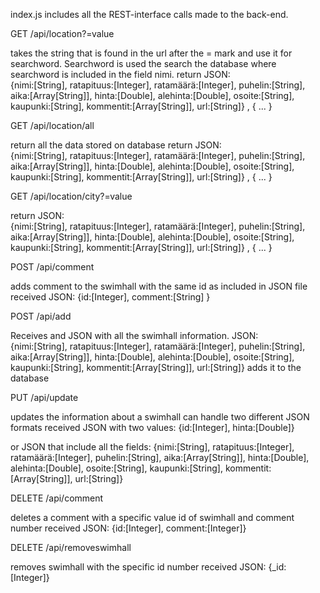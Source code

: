 index.js includes all the REST-interface calls made to the back-end.


GET /api/location?=value

takes the string that is found in the url after the = mark and use it for searchword.
Searchword is used the search the database where searchword is included in the field nimi.
return 
JSON:   
{nimi:[String],
 ratapituus:[Integer],
 ratamäärä:[Integer],
 puhelin:[String],
 aika:[Array[String]],
 hinta:[Double],
 alehinta:[Double],
 osoite:[String],
 kaupunki:[String],
 kommentit:[Array[String]],
 url:[String]}
 , { ... }

 
GET /api/location/all

return all the data stored on database
return 
JSON:   
{nimi:[String],
 ratapituus:[Integer],
 ratamäärä:[Integer],
 puhelin:[String],
 aika:[Array[String]],
 hinta:[Double],
 alehinta:[Double],
 osoite:[String],
 kaupunki:[String],
 kommentit:[Array[String]],
 url:[String]}
 , { ... }
 
GET /api/location/city?=value

return 
JSON:   
{nimi:[String],
 ratapituus:[Integer],
 ratamäärä:[Integer],
 puhelin:[String],
 aika:[Array[String]],
 hinta:[Double],
 alehinta:[Double],
 osoite:[String],
 kaupunki:[String],
 kommentit:[Array[String]],
 url:[String]}
 , { ... }


POST /api/comment

adds comment to the swimhall with the same id as included in JSON file
received JSON:
{id:[Integer],
comment:[String]
}

POST /api/add

Receives and JSON with all the swimhall information.
JSON:   
{nimi:[String],
 ratapituus:[Integer],
 ratamäärä:[Integer],
 puhelin:[String],
 aika:[Array[String]],
 hinta:[Double],
 alehinta:[Double],
 osoite:[String],
 kaupunki:[String],
 kommentit:[Array[String]],
 url:[String]}
adds it to the database

PUT /api/update

updates the information about a swimhall
can handle two different JSON formats
received JSON with two values: 
{id:[Integer],
hinta:[Double]}

or JSON that include all the fields:
{nimi:[String],
 ratapituus:[Integer],
 ratamäärä:[Integer],
 puhelin:[String],
 aika:[Array[String]],
 hinta:[Double],
 alehinta:[Double],
 osoite:[String],
 kaupunki:[String],
 kommentit:[Array[String]],
 url:[String]}
  
DELETE /api/comment

deletes a comment with a specific value id of swimhall and comment number
received JSON:
{id:[Integer],
comment:[Integer]}

DELETE /api/removeswimhall

removes swimhall with the specific id number
received JSON:
{_id:[Integer]}
